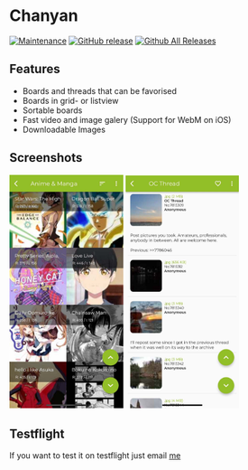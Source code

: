 # Chanyan

[![Maintenance](https://img.shields.io/badge/Maintained%3F-yes-green.svg)](https://github.com/wrngwrld/Chanyan/graphs/commit-activity)
[![GitHub release](https://img.shields.io/github/release/wrngwrld/Chanyan.svg)](https://github.com/wrngwrld/Chanyan/releases/latest)
[![Github All Releases](https://img.shields.io/github/downloads/wrngwrld/Chanyan/total.svg)]()

## Features

- Boards and threads that can be favorised 
- Boards in grid- or listview
- Sortable boards
- Fast video and image galery (Support for WebM on iOS)
- Downloadable Images


## Screenshots

<img src="./screenshots/screenshot_1.jpg" width="40%">
<img src="./screenshots/screenshot_2.jpg" width="40%">

## Testflight

If you want to test it on testflight just email [me](mailto:Marvin.Jaeckisch1@web.de)

